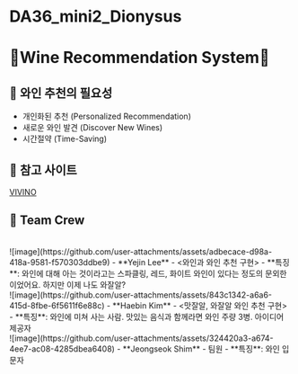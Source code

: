 # DA36_mini2_Dionysus
# 🍷Wine Recommendation System🍷

## 🍇 와인 추천의 필요성
  - 개인화된 추천 (Personalized Recommendation)
  - 새로운 와인 발견 (Discover New Wines)
  - 시간절약 (Time-Saving)

## 🍇 참고 사이트
[VIVINO](https://www.vivino.com/US/en/)

## 🍇 Team Crew
<br>
![image](https://github.com/user-attachments/assets/adbecace-d98a-418a-9581-f570303ddbe9)
- **Yejin Lee**
- <와인과 와인 추천 구현>
- **특징**: 와인에 대해 아는 것이라고는 스파클링, 레드, 화이트 와인이 있다는 정도의 문외한이었어요. 하지만 이제 나도 와잘알? <br>
![image](https://github.com/user-attachments/assets/843c1342-a6a6-415d-8fbe-6f5611f6e88c)
- **Haebin Kim**
- <맛잘알, 와잘알 와인 추천 구현>
- **특징**: 와인에 미쳐 사는 사람. 맛있는 음식과 함께라면 와인 주량 3병. 아이디어 제공자<br>
![image](https://github.com/user-attachments/assets/324420a3-a674-4ee7-ac08-4285dbea6408)
- **Jeongseok Shim**
- 팀원
- **특징**: 와인 입문자
            





